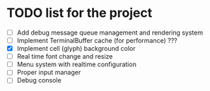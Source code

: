# TODO list for the project

- [ ] Add debug message queue management and rendering system
- [ ] Implement TerminalBuffer cache (for performance) ???
- [x] Implement cell (glyph) background color
- [ ] Real time font change and resize
- [ ] Menu system with realtime configuration
- [ ] Proper input manager
- [ ] Debug console